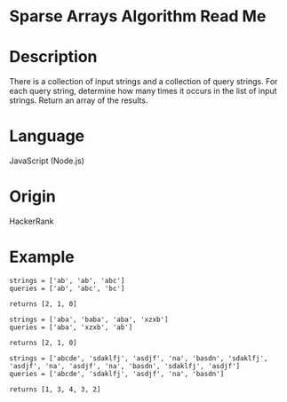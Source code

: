 # Sparse Arrays Algorithm Read Me

# Description

There is a collection of input strings and a collection of query strings. For each query string, determine how many times it occurs in the list of input strings. Return an array of the results.

# Language

JavaScript (Node.js)

# Origin

HackerRank

# Example

```
strings = ['ab', 'ab', 'abc']
queries = ['ab', 'abc', 'bc']

returns [2, 1, 0]
```

```
strings = ['aba', 'baba', 'aba', 'xzxb']
queries = ['aba', 'xzxb', 'ab']

returns [2, 1, 0]
```

```
strings = ['abcde', 'sdaklfj', 'asdjf', 'na', 'basdn', 'sdaklfj', 'asdjf', 'na', 'asdjf', 'na', 'basdn', 'sdaklfj', 'asdjf']
queries = ['abcde', 'sdaklfj', 'asdjf', 'na', 'basdn']

returns [1, 3, 4, 3, 2]
```